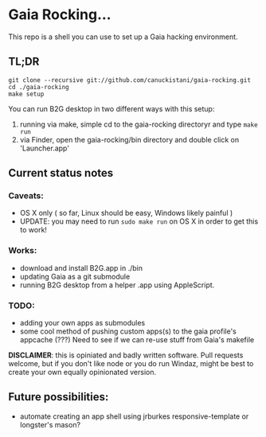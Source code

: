 # Gaia Rocking...

This repo is a shell you can use to set up a Gaia hacking environment.

## TL;DR

    git clone --recursive git://github.com/canuckistani/gaia-rocking.git
    cd ./gaia-rocking
    make setup

You can run B2G desktop in two different ways with this setup:

  1. running via make, simple cd to the gaia-rocking directoryr and type `make run`
  2. via Finder, open the gaia-rocking/bin directory and double click on 'Launcher.app'

## Current status notes

### Caveats: 
  * OS X only ( so far, Linux should be easy, Windows likely painful )
  * UPDATE: you may need to run `sudo make run` on OS X in order to get this to work!

### Works: 

  * download and install B2G.app in ./bin
  * updating Gaia as a git submodule
  * running B2G desktop from a helper .app using AppleScript.

### TODO:

  * adding your own apps as submodules
  * some cool method of pushing custom apps(s) to the gaia profile's appcache (???) Need to see if we can re-use stuff from Gaia's makefile

**DISCLAIMER**: this is opiniated and badly written software. Pull requests welcome, but if you don't like node or you do run Windaz, might be best to create your own equally opinionated version.

## Future possibilities:

  * automate creating an app shell using jrburkes responsive-template or longster's mason?